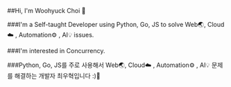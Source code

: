##Hi, I'm Woohyuck Choi 👋

###I'm a Self-taught Developer using Python, Go, JS to solve Web🌏, Cloud☁️ , Automation⚙️ , AI💡 issues.

###I'm interested in Concurrency.

###Python, Go, JS를 주로 사용해서 Web🌏, Cloud☁️ , Automation⚙️ , AI💡 문제를 해결하는 개발자 최우혁입니다 :)👋
